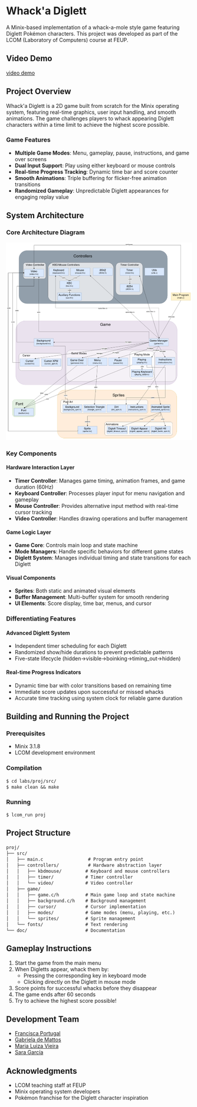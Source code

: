 # Whack'a Diglett

A Minix-based implementation of a whack-a-mole style game featuring Diglett Pokémon characters. 
This project was developed as part of the LCOM (Laboratory of Computers) course at FEUP.

## Video Demo
<a href='https://uporto.cloud.panopto.eu/Panopto/Pages/Viewer.aspx?id=88df2542-6c0e-475b-951b-b2ef012c267f'>video demo</a>

## Project Overview

Whack'a Diglett is a 2D game built from scratch for the Minix operating system, featuring real-time graphics, user input handling, and smooth animations. The game challenges players to whack appearing Diglett characters within a time limit to achieve the highest score possible.

### Game Features

- **Multiple Game Modes**: Menu, gameplay, pause, instructions, and game over screens
- **Dual Input Support**: Play using either keyboard or mouse controls
- **Real-time Progress Tracking**: Dynamic time bar and score counter
- **Smooth Animations**: Triple buffering for flicker-free animation transitions
- **Randomized Gameplay**: Unpredictable Diglett appearances for engaging replay value

## System Architecture

### Core Architecture Diagram
<img src='docs/uml.png' alt='uml'>

### Key Components

#### Hardware Interaction Layer

- **Timer Controller**: Manages game timing, animation frames, and game duration (60Hz)
- **Keyboard Controller**: Processes player input for menu navigation and gameplay
- **Mouse Controller**: Provides alternative input method with real-time cursor tracking
- **Video Controller**: Handles drawing operations and buffer management

#### Game Logic Layer

- **Game Core**: Controls main loop and state machine
- **Mode Managers**: Handle specific behaviors for different game states
- **Diglett System**: Manages individual timing and state transitions for each Diglett

#### Visual Components

- **Sprites**: Both static and animated visual elements
- **Buffer Management**: Multi-buffer system for smooth rendering
- **UI Elements**: Score display, time bar, menus, and cursor

### Differentiating Features

#### Advanced Diglett System

- Independent timer scheduling for each Diglett
- Randomized show/hide durations to prevent predictable patterns
- Five-state lifecycle (hidden→visible→boinking→timing_out→hidden)

#### Real-time Progress Indicators

- Dynamic time bar with color transitions based on remaining time
- Immediate score updates upon successful or missed whacks
- Accurate time tracking using system clock for reliable game duration

## Building and Running the Project

### Prerequisites

- Minix 3.1.8
- LCOM development environment

### Compilation

```
$ cd labs/proj/src/
$ make clean && make
```

### Running

```
$ lcom_run proj
```

## Project Structure

```
proj/
├── src/
│   ├── main.c                 # Program entry point
│   ├── controllers/           # Hardware abstraction layer
│   │   ├── kbdmouse/         # Keyboard and mouse controllers
│   │   ├── timer/            # Timer controller
│   │   └── video/            # Video controller
│   ├── game/
│   │   ├── game.c/h          # Main game loop and state machine
│   │   ├── background.c/h    # Background management
│   │   ├── cursor/           # Cursor implementation
│   │   ├── modes/            # Game modes (menu, playing, etc.)
│   │   └── sprites/          # Sprite management
│   └── fonts/                # Text rendering
└── doc/                      # Documentation
```

## Gameplay Instructions

1. Start the game from the main menu
2. When Digletts appear, whack them by:
   - Pressing the corresponding key in keyboard mode
   - Clicking directly on the Diglett in mouse mode
3. Score points for successful whacks before they disappear
4. The game ends after 60 seconds
5. Try to achieve the highest score possible!

## Development Team

- <a href='https://github.com/franpts2'>Francisca Portugal</a>
- <a href='https://github.com/gab1demattos'>Gabriela de Mattos</a>
- <a href='https://github.com/maluviieira'>Maria Luiza Vieira</a>
- <a href='https://github.com/staragarcia'>Sara García</a>


## Acknowledgments

- LCOM teaching staff at FEUP
- Minix operating system developers
- Pokémon franchise for the Diglett character inspiration

